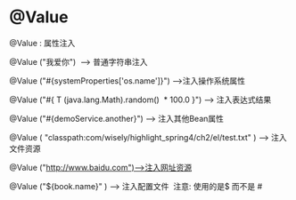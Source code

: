 


# @Value

@Value : 属性注入

@Value ("我爱你")  --> 普通字符串注入

@Value ("#{systemProperties['os.name']}") -->注入操作系统属性

@Value ("#{ T (java.lang.Math).random()  * 100.0 }") --> 注入表达式结果

@Value ("#{demoService.another}") --> 注入其他Bean属性

@Value ( "classpath:com/wisely/highlight_spring4/ch2/el/test.txt" ) --> 注入文件资源

@Value ("http://www.baidu.com")-->注入网址资源

@Value ("${book.name}" ) --> 注入配置文件  注意: 使用的是$ 而不是 #
